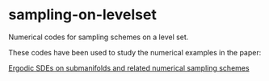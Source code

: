 # sampling-on-levelset

Numerical codes for sampling schemes on a level set. 

These codes have been used to study the numerical examples in the paper:

 [Ergodic SDEs on submanifolds and related numerical sampling schemes](https://arxiv.org/abs/1702.08064)

